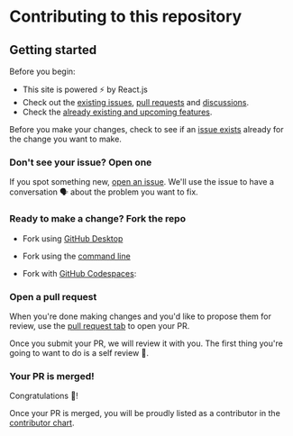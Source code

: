# Contributing to this repository

## Getting started

Before you begin:
- This site is powered ⚡ by React.js
- Check out the [existing issues](https://github.com/blueedgetechno/windows11/issues), [pull requests](https://github.com/blueedgetechno/windows11/pulls) and [discussions](https://github.com/blueedgetechno/windows11/discussions).
- Check the [already existing and upcoming features](https://github.com/blueedgetechno/windows11#features).

Before you make your changes, check to see if an [issue exists](https://github.com/blueedgetechno/windows11/issues) already for the change you want to make.

### Don't see your issue? Open one

If you spot something new, [open an issue](https://github.com/blueedgetechno/windows11/issues/new/choose). We'll use the issue to have a conversation 🗣 about the problem you want to fix.

### Ready to make a change? Fork the repo

- Fork using [GitHub Desktop](https://docs.github.com/en/desktop/installing-and-configuring-github-desktop/getting-started-with-github-desktop)

- Fork using the [command line]((https://docs.github.com/en/get-started/quickstart/fork-a-repo#cloning-your-forked-repository))

- Fork with [GitHub Codespaces](https://github.com/features/codespaces):

### Open a pull request
When you're done making changes and you'd like to propose them for review, use the [pull request tab](https://github.com/blueedgetechno/windows11/pulls) to open your PR.

Once you submit your PR, we will review it with you. The first thing you're going to want to do is a self review 🧾.

### Your PR is merged!
Congratulations 🎊!

Once your PR is merged, you will be proudly listed as a contributor in the [contributor chart](https://github.com/blueedgetechno/windows11/graphs/contributors).

